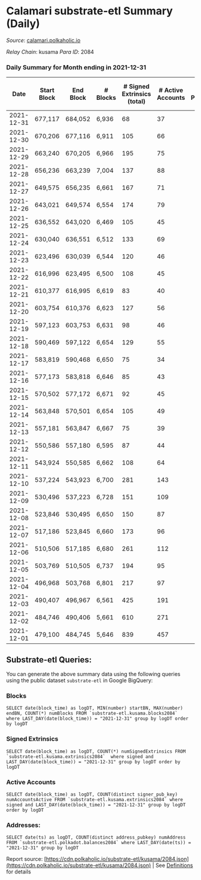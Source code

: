 # Calamari substrate-etl Summary (Daily)

_Source_: [calamari.polkaholic.io](https://calamari.polkaholic.io)

*Relay Chain*: kusama
*Para ID*: 2084



### Daily Summary for Month ending in 2021-12-31


| Date | Start Block | End Block | # Blocks | # Signed Extrinsics (total) | # Active Accounts | # Passive | # New | # Addresses with Balances | # Events | # Transfers | # XCM Transfers In | # XCM Transfers Out |
| ---- | ----------- | --------- | -------- | --------------------------- | ----------------- | --------- | ----- | ------------------------- | -------- | ----------- | ------------------ | ------------------- |
| 2021-12-31 | 677,117 | 684,052 | 6,936  | 68 | 37 |  |  | 19,907 | 14,132 | 57 ($132,258.81) |   |   |
| 2021-12-30 | 670,206 | 677,116 | 6,911  | 105 | 66 |  |  | 19,901 | 14,238 | 72 ($245,978.12) |   |   |
| 2021-12-29 | 663,240 | 670,205 | 6,966  | 195 | 75 |  |  | 19,881 | 14,683 | 151 ($409,117.66) |   |   |
| 2021-12-28 | 656,236 | 663,239 | 7,004  | 137 | 88 |  |  | 19,867 | 14,452 | 81 ($269,740.45) |   |   |
| 2021-12-27 | 649,575 | 656,235 | 6,661  | 167 | 71 |  |  |  | 13,939 | 145 ($210,819.48) |   |   |
| 2021-12-26 | 643,021 | 649,574 | 6,554  | 174 | 79 |  |  | 19,841 | 13,791 | 155 ($171,464.88) |   |   |
| 2021-12-25 | 636,552 | 643,020 | 6,469  | 105 | 45 |  |  | 19,806 | 13,334 | 96 ($68,485.99) |   |   |
| 2021-12-24 | 630,040 | 636,551 | 6,512  | 133 | 69 |  |  | 19,788 | 13,544 | 119 ($140,490.81) |   |   |
| 2021-12-23 | 623,496 | 630,039 | 6,544  | 120 | 46 |  |  | 19,753 | 13,539 | 103 ($145,542.07) |   |   |
| 2021-12-22 | 616,996 | 623,495 | 6,500  | 108 | 45 |  |  | 19,744 | 13,391 | 90 ($301,371.47) |   |   |
| 2021-12-21 | 610,377 | 616,995 | 6,619  | 83 | 40 |  |  | 19,730 | 13,580 | 58 ($116,382.00) |   |   |
| 2021-12-20 | 603,754 | 610,376 | 6,623  | 127 | 56 |  |  | 19,719 | 13,734 | 106 ($163,952.99) |   |   |
| 2021-12-19 | 597,123 | 603,753 | 6,631  | 98 | 46 |  |  | 19,701 | 13,659 | 78 ($152,515.63) |   |   |
| 2021-12-18 | 590,469 | 597,122 | 6,654  | 129 | 55 |  |  | 19,694 | 13,865 | 110 ($175,262.03) |   |   |
| 2021-12-17 | 583,819 | 590,468 | 6,650  | 75 | 34 |  |  | 19,686 | 13,590 | 60 ($185,566.41) |   |   |
| 2021-12-16 | 577,173 | 583,818 | 6,646  | 85 | 43 |  |  | 19,675 | 13,642 | 70 ($236,026.91) |   |   |
| 2021-12-15 | 570,502 | 577,172 | 6,671  | 92 | 45 |  |  | 19,665 | 13,712 | 77 ($100,103.75) |   |   |
| 2021-12-14 | 563,848 | 570,501 | 6,654  | 105 | 49 |  |  | 19,653 | 13,735 | 94 ($75,291.32) |   |   |
| 2021-12-13 | 557,181 | 563,847 | 6,667  | 75 | 39 |  |  | 19,643 | 13,639 | 63 ($146,149.77) |   |   |
| 2021-12-12 | 550,586 | 557,180 | 6,595  | 87 | 44 |  |  | 19,635 | 13,523 | 72 ($236,205.38) |   |   |
| 2021-12-11 | 543,924 | 550,585 | 6,662  | 108 | 64 |  |  | 19,623 | 13,744 | 87 ($138,187.38) |   |   |
| 2021-12-10 | 537,224 | 543,923 | 6,700  | 281 | 143 |  |  | 19,610 | 14,566 | 238 ($846,038.44) |   |   |
| 2021-12-09 | 530,496 | 537,223 | 6,728  | 151 | 109 |  |  | 19,569 | 14,001 | 139 ($453,968.45) |   |   |
| 2021-12-08 | 523,846 | 530,495 | 6,650  | 150 | 87 |  |  | 19,559 | 13,853 | 99 ($146,704.15) |   |   |
| 2021-12-07 | 517,186 | 523,845 | 6,660  | 173 | 96 |  |  | 19,544 | 14,034 | 138 ($138,769.93) |   |   |
| 2021-12-06 | 510,506 | 517,185 | 6,680  | 261 | 112 |  |  | 19,522 | 14,335 | 208 ($352,106.86) |   |   |
| 2021-12-05 | 503,769 | 510,505 | 6,737  | 194 | 95 |  |  | 19,492 | 14,229 | 164 ($520,524.19) |   |   |
| 2021-12-04 | 496,968 | 503,768 | 6,801  | 217 | 97 |  |  | 19,451 | 14,403 | 181 ($885,259.70) |   |   |
| 2021-12-03 | 490,407 | 496,967 | 6,561  | 425 | 191 |  |  | 19,427 | 14,710 | 327 ($1,593,505.39) |   |   |
| 2021-12-02 | 484,746 | 490,406 | 5,661  | 610 | 271 |  |  | 19,375 | 13,611 | 499 ($2,034,305.83) |   |   |
| 2021-12-01 | 479,100 | 484,745 | 5,646  | 839 | 457 |  |  | 19,305 | 14,536 | 644 ($2,505,132.77) |   |   |

## Substrate-etl Queries:
You can generate the above summary data using the following queries using the public dataset `substrate-etl` in Google BigQuery:


### Blocks
```
SELECT date(block_time) as logDT, MIN(number) startBN, MAX(number) endBN, COUNT(*) numBlocks FROM `substrate-etl.kusama.blocks2084`  where LAST_DAY(date(block_time)) = "2021-12-31" group by logDT order by logDT
```


### Signed Extrinsics
```
SELECT date(block_time) as logDT, COUNT(*) numSignedExtrinsics FROM `substrate-etl.kusama.extrinsics2084`  where signed and LAST_DAY(date(block_time)) = "2021-12-31" group by logDT order by logDT
```


### Active Accounts
```
SELECT date(block_time) as logDT, COUNT(distinct signer_pub_key) numAccountsActive FROM `substrate-etl.kusama.extrinsics2084` where signed and LAST_DAY(date(block_time)) = "2021-12-31" group by logDT order by logDT
```


### Addresses:
```
SELECT date(ts) as logDT, COUNT(distinct address_pubkey) numAddress FROM `substrate-etl.polkadot.balances2084` where LAST_DAY(date(ts)) = "2021-12-31" group by logDT
```



Report source: [https://cdn.polkaholic.io/substrate-etl/kusama/2084.json](https://cdn.polkaholic.io/substrate-etl/kusama/2084.json) | See [Definitions](/DEFINITIONS.md) for details
